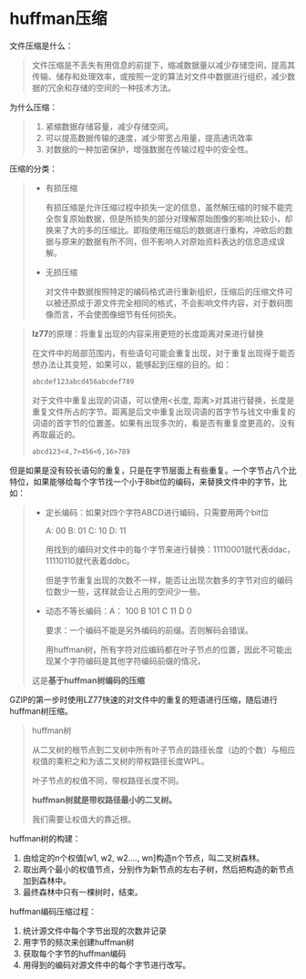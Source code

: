 # huffman压缩

文件压缩是什么：

> 文件压缩是不丢失有用信息的前提下，缩减数据量以减少存储空间，提高其传输、储存和处理效率，或按照一定的算法对文件中数据进行组织，减少数据的冗余和存储的空间的一种技术方法。

为什么压缩：

> 1. 紧缩数据存储容量，减少存储空间。
> 2. 可以提高数据传输的速度，减少带宽占用量，提高通讯效率
> 3. 对数据的一种加密保护，增强数据在传输过程中的安全性。

压缩的分类：

> - 有损压缩
>
>   有损压缩是允许压缩过程中损失一定的信息，虽然解压缩的时候不能完全恢复原始数据，但是所损失的部分对理解原始图像的影响比较小，却换来了大的多的压缩比。即指使用压缩后的数据进行重构，冲欧后的数据与原来的数据有所不同，但不影响人对原始资料表达的信息造成误解。
>
> - 无损压缩
>
>   对文件中数据按照特定的编码格式进行重新组织，压缩后的压缩文件可以被还原成于源文件完全相同的格式，不会影响文件内容，对于数码图像而言，不会使图像细节有任何损失。

> **lz77**的原理：将重复出现的内容采用更短的长度距离对来进行替换
>
> 在文件中的局部范围内，有些语句可能会重复出现，对于重复出现得于能否想办法让其变短，如果可以，能够起到压缩的目的。如：
>
> ```ASN.1
> abcdef123abcd456abcdef789
> ```
>
> 对于文件中重复出现的词语，可以使用<长度, 距离>对其进行替换，长度是重复文件所占的字节。距离是后文中重复出现词语的首字节与钱文中重复的词语的首字节的位置差。如果有出现多次的，看是否有重复度更高的，没有再取最近的。
>
> ```asp
> abcd123<4,7>456<6,16>789
> ```

但是如果是没有较长语句的重复，只是在字节层面上有些重复。一个字节占八个比特位，如果能够给每个字节找一个小于8bit位的编码，来替换文件中的字节，比如：

> - 定长编码：如果对四个字符ABCD进行编码，只需要用两个bit位
>
>   A: 00 B: 01 C: 10 D: 11
>
>   用找到的编码对文件中的每个字节来进行替换：11110001就代表ddac，11110110就代表着ddbc。
>
>   但是字节重复出现的次数不一样，能否让出现次数多的字节对应的编码位数少一些，这样就会让占用的空间少一些。
>
> - 动态不等长编码：A： 100 B 101 C 11 D 0
>
>   要求：一个编码不能是另外编码的前缀。否则解码会错误。
>
>   用huffman树，所有字符对应编码都在叶子节点的位置，因此不可能出现某个字符编码是其他字符编码前缀的情况，
>
> 这是**基于huffman树编码的压缩**

GZIP的第一步时使用LZ77快速的对文件中的重复的短语进行压缩，随后进行huffman树压缩。

> huffman树
>
> 从二叉树的根节点到二叉树中所有叶子节点的路径长度（边的个数）与相应权值的乘积之和为该二叉树的带权路径长度WPL。
>
> 叶子节点的权值不同，带权路径长度不同。
>
> **huffman树就是带权路径最小的二叉树。**
>
> 我们需要让权值大的靠近根。

huffman树的构建：

1. 由给定的n个权值[w1, w2, w2...., wn]构造n个节点，叫二叉树森林。
2. 取出两个最小的权值节点，分别作为新节点的左右子树，然后把构造的新节点加到森林中。
3. 最终森林中只有一棵树时，结束。

huffman编码压缩过程：

1. 统计源文件中每个字节出现的次数并记录
2. 用字节的频次来创建huffman树
3. 获取每个字节的huffman编码
4. 用得到的编码对源文件中的每个字节进行改写。
